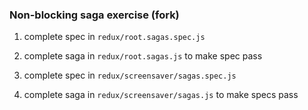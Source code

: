 ### Non-blocking saga exercise (fork)

1. complete spec in `redux/root.sagas.spec.js`
2. complete saga in `redux/root.sagas.js` to make spec pass

3. complete spec in `redux/screensaver/sagas.spec.js`
4. complete saga in `redux/screensaver/sagas.js` to make specs pass
